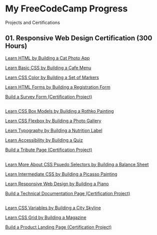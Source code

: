 # My FreeCodeCamp Progress

Projects and Certifications

## 01. Responsive Web Design Certification (300 Hours) 

[Learn HTML by Building a Cat Photo App](https://github.com/RoshanArun/FreeCodeCamp-Certifications/tree/main/FreeCodeCamp%20Work/Set1/Build%20a%20CatPhotoApp)

[Learn Basic CSS by Building a Cafe Menu](https://github.com/RoshanArun/FreeCodeCamp-Certifications/tree/main/FreeCodeCamp%20Work/Set1/Build%20a%20Cafe%20Menu)

[Learn CSS Color by Building a Set of Markers](https://github.com/RoshanArun/FreeCodeCamp-Certifications/tree/main/FreeCodeCamp%20Work/Set1/Build%20a%20Set%20of%20Markers)

[Learn HTML Forms by Building a Registration Form](https://github.com/RoshanArun/FreeCodeCamp-Certifications/tree/main/FreeCodeCamp%20Work/Set1/Build%20a%20Registration%20Form)

[Build a Survey Form (Certification Project)](https://github.com/RoshanArun/FreeCodeCamp-Certifications/tree/main/FreeCodeCamp%20Work/Set1/Build%20a%20Survey%20Form%20(Certification%20Project))

##

[Learn CSS Box Models by Building a Rothko Painting](https://github.com/RoshanArun/FreeCodeCamp-Certifications/tree/main/FreeCodeCamp%20Work/Set2/Build%20a%20Rothko%20Painting)

[Learn CSS Flexbox by Building a Photo Gallery](https://github.com/RoshanArun/FreeCodeCamp-Certifications/tree/main/FreeCodeCamp%20Work/Set2/Build%20a%20Photo%20Gallery)

[Learn Typography by Building a Nutrition Label](https://github.com/RoshanArun/FreeCodeCamp-Certifications/tree/main/FreeCodeCamp%20Work/Set2/Build%20a%20Nutrition%20Label)

[Learn Accessibility by Building a Quiz](https://github.com/RoshanArun/FreeCodeCamp-Certifications/tree/main/FreeCodeCamp%20Work/Set2/Build%20a%20Quiz)

[Build a Tribute Page (Certification Project)](https://github.com/RoshanArun/FreeCodeCamp-Certifications/tree/main/FreeCodeCamp%20Work/Set2/Build%20a%20Tribute%20Page%20(Certification%20Project))

##

[Learn More About CSS Psuedo Selectors by Building a Balance Sheet](https://github.com/RoshanArun/FreeCodeCamp-Certifications/tree/main/FreeCodeCamp%20Work/Set3/Build%20a%20Balance%20Sheet)

[Learn Intermediate CSS by Building a Picasso Painting](https://github.com/RoshanArun/FreeCodeCamp-Certifications/tree/main/FreeCodeCamp%20Work/Set3/Build%20a%20Picasso%20Painting)

[Learn Responsive Web Design by Building a Piano](https://github.com/RoshanArun/FreeCodeCamp-Certifications/tree/main/FreeCodeCamp%20Work/Set3/Build%20a%20Piano)

[Build a Technical Documentation Page (Certification Project)](https://github.com/RoshanArun/FreeCodeCamp-Certifications/tree/main/FreeCodeCamp%20Work/Set3/Build%20a%20Technical%20Documentation%20Page%20(Certification%20Project))

##

[Learn CSS Variables by Building a City Skyline](https://github.com/RoshanArun/FreeCodeCamp-Certifications/tree/main/FreeCodeCamp%20Work/Set4/Build%20a%20City%20Skyline)

[Learn CSS Grid by Building a Magazine](https://github.com/RoshanArun/FreeCodeCamp-Certifications/tree/main/FreeCodeCamp%20Work/Set4/Build%20a%20Magazine)

[Build a Product Landing Page (Certification  Project)](https://github.com/RoshanArun/FreeCodeCamp-Certifications/tree/main/FreeCodeCamp%20Work/Set4/Build%20a%20Product%20Landing%20Page)
